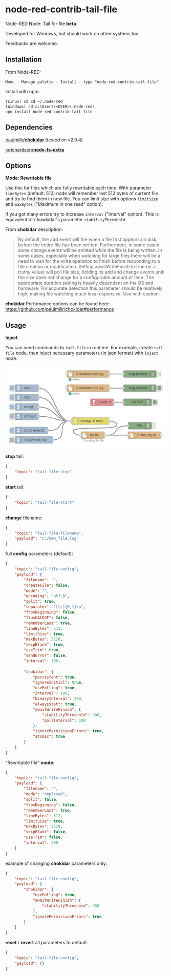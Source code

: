 # node-red-contrib-tail-file

Node-RED Node: Tail for file **beta**

Developed for Windows, but should work on other systems too.

Feedbacks are welcome.

## Installation

From Node-RED:
```
Menu - Manage palette - Install - type "node-red-contrib-tail-file"
```
Install with npm:
```
(Linux) cd cd ~/.node-red
(Windows) cd c:\Users\<USER>\.node-red\
npm install node-red-contrib-tail-file
```

## Dependencies

[paulmillr/**chokidar**](https://github.com/paulmillr/chokidar) (tested on v2.0.4)

[jprichardson/**node-fs-extra**](https://github.com/jprichardson/node-fs-extra)

## Options

**Mode: Rewritable file**

Use this for files which are fully rewritable each time. With parameter `lineBytes` (default: 512) node will remember last 512 bytes of current file and try to find them in new file. You can limit size with options `limitSize` and `maxBytes` ("Maximum in one read" option).

If you got many errors try to increase `interval` ("Interval" option). This is equivalent of chowkidar's parameter `stabilityThreshold`.

From **chokidar** description:
> By default, the add event will fire when a file first appears on disk, before the entire file has been written. Furthermore, in some cases some change events will be emitted while the file is being written. In some cases, especially when watching for large files there will be a need to wait for the write operation to finish before responding to a file creation or modification. Setting awaitWriteFinish to true (or a truthy value) will poll file size, holding its add and change events until the size does not change for a configurable amount of time. The appropriate duration setting is heavily dependent on the OS and hardware. For accurate detection this parameter should be relatively high, making file watching much less responsive. Use with caution.

**chokidar** Perfomance options can be found here:
https://github.com/paulmillr/chokidar#performance


## Usage

**Inject**

You can send commands to `tail-file` in runtime.
For example, create `tail-file` node, then inject necessary parameters (in json format) with `inject` node.

![Inject Example](images/inject.png)

**stop** tail:
```json
{
    "topic": "tail-file-stop"
}
```

**start** tail:
```json
{
    "topic": "tail-file-start"
}
```

**change** filename:
```json
{
    "topic": "tail-file-filename",
    "payload": "c:/new_file.log"
}
```

full **config** parameters (default):
```json
{
    "topic": "tail-file-config",
    "payload": {
        "filename": "",
        "createFile": false,
        "mode": "",
        "encoding": "utf-8",
        "split": true,
        "separator": "[\r]{0,1}\n",
        "fromBeginning": false,
        "flushAtEOF": false,
        "rememberLast": true,
        "lineBytes": 512,
        "limitSize": true,
        "maxBytes": 5120,
        "skipBlank": true,
        "useTrim": true,
        "sendError": false,
        "interval": 100,
        
        "chokidar": {
            "persistent": true,
            "ignoreInitial": true,
            "usePolling": true,
            "interval": 100,
            "binaryInterval": 300,
            "alwaysStat": true,
            "awaitWriteFinish": {
                "stabilityThreshold": 200,
                "pollInterval": 100
            },
            "ignorePermissionErrors": true,
            "atomic": true
        }
    }
}
```

"Rewritable file" **mode**:
```json
{
    "topic": "tail-file-config",
    "payload": {
        "filename": "",
        "mode": "replaced",
        "split": false,
        "fromBeginning": false,
        "rememberLast": true,
        "lineBytes": 512,
        "limitSize": true,
        "maxBytes": 5120,
        "skipBlank": false,
        "useTrim": false,
        "interval": 200
    }
}
```

example of changing **chokidar** parameters only:
```json
{
    "topic": "tail-file-config",
    "payload": {
        "chokidar": {
            "usePolling": true,
            "awaitWriteFinish": {
                "stabilityThreshold": 350
            },
            "ignorePermissionErrors": true
        }
    }
}
```

**reset** / **revert** all parameters to default:
```json
{
    "topic": "tail-file-config",
    "payload": {}
}
```

